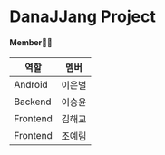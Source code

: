 # DanaJJang Project


#### Member👩‍💻

| 역할     | 멤버   |
| -------- | ------ |
| Android  | 이은별 |
| Backend  | 이승윤 |
| Frontend | 김해교 |
| Frontend | 조예림 |



##### 

